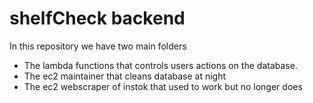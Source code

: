 # shelfCheck backend

In this repository we have two main folders
* The lambda functions that controls users actions on the database.
* The ec2 maintainer that cleans database at night
* The ec2 webscraper of instok that used to work but no longer does